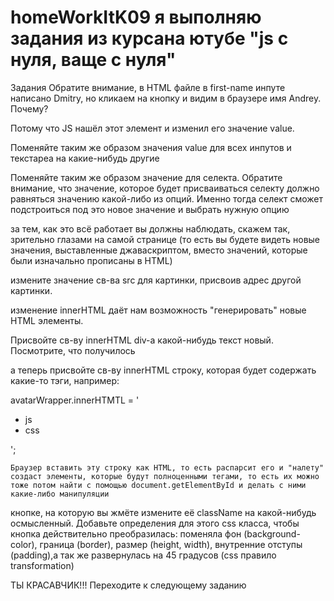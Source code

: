 # homeWorkItK09 я выполняю задания из курсана ютубе "js с нуля, ваще с нуля" 

Задания
 Обратите внимание, в HTML файле в first-name инпуте написано Dmitry, но кликаем на кнопку и видим в браузере имя Andrey. Почему?

Потому что JS нашёл этот элемент и изменил его значение value.

Поменяйте таким же образом значения value для всех инпутов и текстареа на какие-нибудь другие
 

Поменяйте таким же образом значение для селекта. Обратите внимание, что значение, которое будет присваиваться    селекту должно равняться значению какой-либо из опций. Именно тогда селект сможет подстроиться под это новое значение и выбрать нужную опцию
 

за тем, как это всё работает вы должны наблюдать, скажем так, зрительно глазами на самой странице (то есть вы будете видеть новые значения, выставленные джаваскриптом, вместо значений, которые были изначально прописаны в HTML)
 

измените значение св-ва src для картинки, присвоив адрес другой картинки.
 

изменение innerHTML даёт нам возможность "генерировать" новые HTML элементы.

Присвойте св-ву innerHTML div-а какой-нибудь текст новый. Посмотрите, что получилось
 

а теперь присвойте св-ву innerHTML строку, которая будет содержать какие-то тэги, например: 

avatarWrapper.innerHTMTL = '<ul id="technologies-list"><li>js</li><li>css</li></ul>';


    Браузер вставить эту строку как HTML, то есть распарсит его и "налету" создаст элементы, которые будут полноценными тегами, то есть их можно тоже потом найти с помощью document.getElementById и делать с ними какие-либо манипуляции 

 кнопке, на которую вы жмёте измените её className на какой-нибудь осмысленный. Добавьте определения для этого css класса, чтобы кнопка действительно преобразилась: поменяла фон (background-color), граница (border), размер (height, width), внутренние отступы (padding),а так же развернулась на 45 градусов (css правило transformation)


ТЫ КРАСАВЧИК!!! Переходите к следующему заданию

